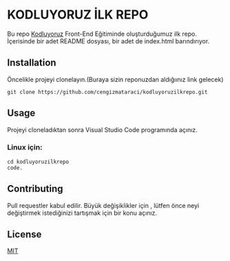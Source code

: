 # KODLUYORUZ İLK REPO 
Bu repo [Kodluyoruz](https://raw.githubusercontent.com/Kodluyoruz/taskforce/git/git/markdown-nedir-nasil-kullaniriz-/figures/kodluyoruz_logo.jpg)
 Front-End Eğitiminde oluşturduğumuz ilk repo. İçerisinde bir adet README dosyası, bir adet de index.html barındırıyor.
## Installation

Öncelikle projeyi clonelayın.(Buraya sizin reponuzdan aldığıınız link gelecek)

```
git clone https://github.com/cengizmataraci/kodluyoruzilkrepo.git
```
## Usage 

Projeyi cloneladıktan sonra Visual Studio Code programında açınız.
### Linux için:

```
cd kodluyoruzilkrepo
code.
```
## Contributing 

Pull requestler kabul edilir. Büyük değişiklikler için , lütfen önce neyi değiştirmek istediğinizi tartışmak için bir konu açınız.

## License

[MIT](https://github.com/gzde1/kodluyoruzilkrepo/blob/main/LICENSE) 


